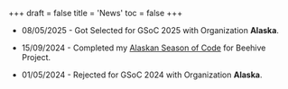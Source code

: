+++
draft = false
title = 'News'
toc = false
+++


- 08/05/2025 - Got Selected for GSoC 2025 with Organization **Alaska**.

- 15/09/2024 - Completed my [Alaskan Season of Code](/posts/asoc) for Beehive Project.
- 01/05/2024 - Rejected for GSoC 2024 with Organization **Alaska**.